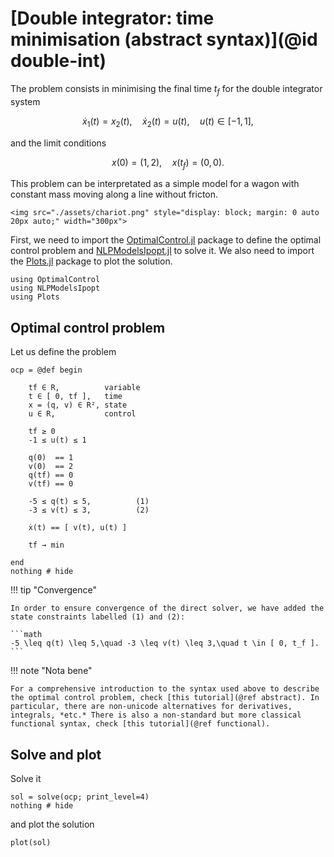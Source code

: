 # [Double integrator: time minimisation (abstract syntax)](@id double-int)

The problem consists in minimising the final time $t_f$ for the double integrator system

```math
    \dot x_1(t) = x_2(t), \quad \dot x_2(t) = u(t), \quad u(t) \in [-1,1],
```

and the limit conditions

```math
    x(0) = (1,2), \quad x(t_f) = (0,0).
```

This problem can be interpretated as a simple model for a wagon with constant mass moving along
a line without fricton.

```@raw html
<img src="./assets/chariot.png" style="display: block; margin: 0 auto 20px auto;" width="300px">
```

First, we need to import the [OptimalControl.jl](https://control-toolbox.org/OptimalControl.jl) package to define the 
optimal control problem and [NLPModelsIpopt.jl](jso.dev/NLPModelsIpopt.jl) to solve it. 
We also need to import the [Plots.jl](https://docs.juliaplots.org) package to plot the solution.

```@example main
using OptimalControl
using NLPModelsIpopt
using Plots
```

## Optimal control problem

Let us define the problem

```@example main
ocp = @def begin

    tf ∈ R,          variable
    t ∈ [ 0, tf ],   time
    x = (q, v) ∈ R², state
    u ∈ R,           control

    tf ≥ 0
    -1 ≤ u(t) ≤ 1

    q(0)  == 1
    v(0)  == 2
    q(tf) == 0
    v(tf) == 0

    -5 ≤ q(t) ≤ 5,          (1)
    -3 ≤ v(t) ≤ 3,          (2)

    ẋ(t) == [ v(t), u(t) ]

    tf → min

end
nothing # hide
```

!!! tip "Convergence"

    In order to ensure convergence of the direct solver, we have added the state constraints labelled (1) and (2):

    ```math
    -5 \leq q(t) \leq 5,\quad -3 \leq v(t) \leq 3,\quad t \in [ 0, t_f ].
    ```

!!! note "Nota bene"

    For a comprehensive introduction to the syntax used above to describe the optimal control problem, check [this tutorial](@ref abstract). In particular, there are non-unicode alternatives for derivatives, integrals, *etc.* There is also a non-standard but more classical functional syntax, check [this tutorial](@ref functional).

## Solve and plot

Solve it

```@example main
sol = solve(ocp; print_level=4)
nothing # hide
```

and plot the solution

```@example main
plot(sol)
```
